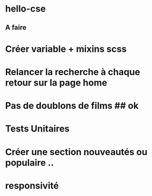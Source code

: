 # hello-cse

## A faire

# Créer variable + mixins scss

# Relancer la recherche à chaque retour sur la page home

# Pas de doublons de films ## ok

# Tests Unitaires

# Créer une section nouveautés ou populaire ..

# responsivité

